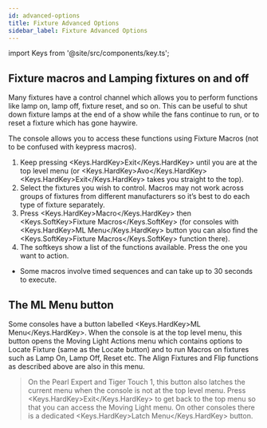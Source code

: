```yaml
---
id: advanced-options
title: Fixture Advanced Options
sidebar_label: Fixture Advanced Options
---
```


import Keys from '@site/src/components/key.ts';

Fixture macros and Lamping fixtures on and off
---------------------------

Many fixtures have a control channel which allows you to perform functions like lamp on, lamp off, fixture reset, and so on. This can be useful to shut down fixture lamps at the end of a show while the fans continue to run, or to reset a fixture which has gone haywire.

The console allows you to access these functions using Fixture Macros (not to be confused with keypress macros).

1.	Keep pressing <Keys.HardKey>Exit</Keys.HardKey> until you are at the top level menu (or <Keys.HardKey>Avo</Keys.HardKey><Keys.HardKey>Exit</Keys.HardKey> takes you straight to the top).
2.	Select the fixtures you wish to control. Macros may not work across groups of fixtures from different manufacturers so it’s best to do each type of fixture separately.
3.	Press <Keys.HardKey>Macro</Keys.HardKey> then <Keys.SoftKey>Fixture Macros</Keys.SoftKey> (for consoles with <Keys.HardKey>ML Menu</Keys.HardKey> button you can also find the <Keys.SoftKey>Fixture Macros</Keys.SoftKey> function there).
4.	The softkeys show a list of the functions available. Press the one you want to action.

-	Some macros involve timed sequences and can take up to 30 seconds to execute.


The ML Menu button
------------------

Some consoles have a button labelled <Keys.HardKey>ML Menu</Keys.HardKey>.
When the console is at the top level menu, this button opens the Moving Light Actions menu which contains options to Locate Fixture (same as the Locate button) and to run Macros on fixtures such as Lamp On, Lamp Off, Reset etc. The Align Fixtures and Flip functions as described above are also in this menu.

> On the Pearl Expert and Tiger Touch 1, this button also latches the current menu when the console is not at the top level menu. Press <Keys.HardKey>Exit</Keys.HardKey> to get back to   the top menu so that you can access the Moving Light menu. On other consoles there is a dedicated <Keys.HardKey>Latch Menu</Keys.HardKey> button.